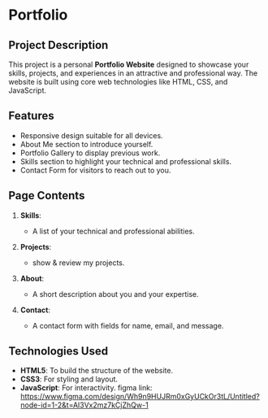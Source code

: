 # Portfolio
## Project Description
This project is a personal **Portfolio Website** designed to showcase your skills, projects, and experiences in an attractive and professional way. The website is built using core web technologies like HTML, CSS, and JavaScript.

## Features
- Responsive design suitable for all devices.
- About Me section to introduce yourself.
- Portfolio Gallery to display previous work.
- Skills section to highlight your technical and professional skills.
- Contact Form for visitors to reach out to you.

## Page Contents
1. **Skills**:
   - A list of your technical and professional abilities.

2. **Projects**:
   - show & review my projects.
   
3. **About**:
   - A short description about you and your expertise.

4. **Contact**:
   - A contact form with fields for name, email, and message.

## Technologies Used
- **HTML5**: To build the structure of the website.
- **CSS3**: For styling and layout.
- **JavaScript**: For interactivity.
figma link: https://www.figma.com/design/Wh9n9HUJRm0xGyUCkOr3tL/Untitled?node-id=1-2&t=Al3Vx2mz7kCjZhQw-1
